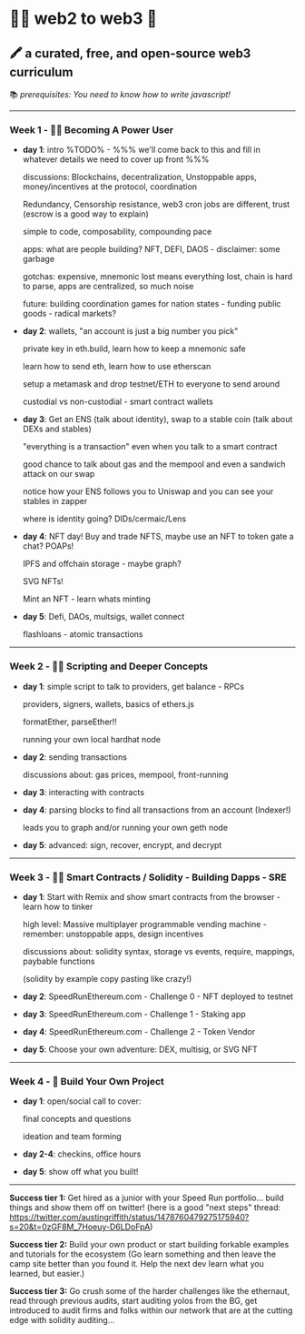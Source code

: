# 👩‍💻 web2 to web3 🚀 

## 🖍 a curated, free, and open-source web3 curriculum

📚  *prerequisites: You need to know how to write javascript!*

---

### Week 1 - 👩‍🔬  Becoming A Power User

- **day 1**: intro %TODO% - %%% we'll come back to this and fill in whatever details we need to cover up front %%%

  discussions: Blockchains, decentralization, Unstoppable apps, money/incentives at the protocol, coordination
   
  Redundancy, Censorship resistance, web3 cron jobs are different, trust (escrow is a good way to explain)
  
  simple to code, composability, compounding pace
   
  apps: what are people building? NFT, DEFI, DAOS - disclaimer: some garbage
      
  gotchas: expensive, mnemonic lost means everything lost, chain is hard to parse, apps are centralized, so much noise

  future: building coordination games for nation states - funding public goods - radical markets?

- **day 2**: wallets, "an account is just a big number you pick" 

  private key in eth.build, learn how to keep a mnemonic safe

  learn how to send eth, learn how to use etherscan 

  setup a metamask and drop testnet/ETH to everyone to send around
  
  custodial vs non-custodial - smart contract wallets 
   
- **day 3**: Get an ENS (talk about identity), swap to a stable coin (talk about DEXs and stables)

  "everything is a transaction" even when you talk to a smart contract 

  good chance to talk about gas and the mempool and even a sandwich attack on our swap

  notice how your ENS follows you to Uniswap and you can see your stables in zapper 
   
  where is identity going? DIDs/cermaic/Lens
  
   
- **day 4**: NFT day! Buy and trade NFTS, maybe use an NFT to token gate a chat? POAPs!

  IPFS and offchain storage - maybe graph? 

  SVG NFTs!

  Mint an NFT - learn whats minting
   
- **day 5**: Defi, DAOs, multsigs, wallet connect

  flashloans - atomic transactions 
 
---

### Week 2 - 👩‍🚀  Scripting and Deeper Concepts

- **day 1**: simple script to talk to providers, get balance - RPCs

  providers, signers, wallets, basics of ethers.js

  formatEther, parseEther!!

  running your own local hardhat node
   
- **day 2**: sending transactions 

   discussions about: gas prices, mempool, front-running
   
- **day 3**: interacting with contracts

- **day 4**: parsing blocks to find all transactions from an account (Indexer!)

   leads you to graph and/or running your own geth node
   
- **day 5**: advanced: sign, recover, encrypt, and decrypt

---

### Week 3 - 🧙‍♀️  Smart Contracts / Solidity  - Building Dapps - SRE

- **day 1**: Start with Remix and show smart contracts from the browser - learn how to tinker

   high level: Massive multiplayer programmable vending machine - remember: unstoppable apps, design incentives 
   
   discussions about: solidity syntax, storage vs events, require, mappings, paybable functions 
   
   (solidity by example copy pasting like crazy!)
   
- **day 2**: SpeedRunEthereum.com - Challenge 0 - NFT deployed to testnet

- **day 3**: SpeedRunEthereum.com - Challenge 1 - Staking app 

- **day 4**: SpeedRunEthereum.com - Challenge 2 - Token Vendor

- **day 5**: Choose your own adventure: DEX, multisig, or SVG NFT

---

### Week 4 - 🚢  Build Your Own Project 

- **day 1**: open/social call to cover:

   final concepts and questions
   
   ideation and team forming
   
- **day 2-4**: checkins, office hours

- **day 5**: show off what you built!

---

**Success tier 1:** Get hired as a junior with your Speed Run portfolio... build things and show them off on twitter!  (here is a good "next steps" thread: https://twitter.com/austingriffith/status/1478760479275175940?s=20&t=0zGF8M_7Hoeuy-D6LDoFpA)

**Success tier 2:** Build your own product or start building forkable examples and tutorials for the ecosystem 
(Go learn something and then leave the camp site better than you found it. Help the next dev learn what you learned, but easier.) 

**Success tier 3:** Go crush some of the harder challenges like the ethernaut, read through previous audits, start auditing yolos from the BG, get introduced to audit firms and folks within our network that are at the cutting edge with solidity auditing...

